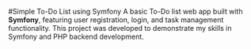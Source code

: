 #Simple To-Do List using Symfony
A basic To-Do list web app built with **Symfony**, featuring user registration, login, and task management functionality. 
This project was developed to demonstrate my skills in Symfony and PHP backend development.
